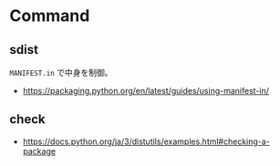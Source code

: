 # Command

## sdist

`MANIFEST.in` で中身を制御。

* <https://packaging.python.org/en/latest/guides/using-manifest-in/>

## check

* <https://docs.python.org/ja/3/distutils/examples.html#checking-a-package>
